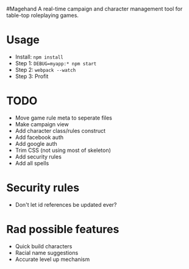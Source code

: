 #Magehand
A real-time campaign and character management tool for table-top roleplaying games.

# Usage
- Install: `npm install`
- Step 1: `DEBUG=myapp:* npm start`
- Step 2: `webpack --watch`
- Step 3: Profit


# TODO
- Move game rule meta to seperate files
- Make campaign view
- Add character class/rules construct
- Add facebook auth
- Add google auth
- Trim CSS (not using most of skeleton)
- Add security rules
- Add all spells

# Security rules
- Don't let id references be updated ever?


# Rad possible features
- Quick build characters
- Racial name suggestions
- Accurate level up mechanism
